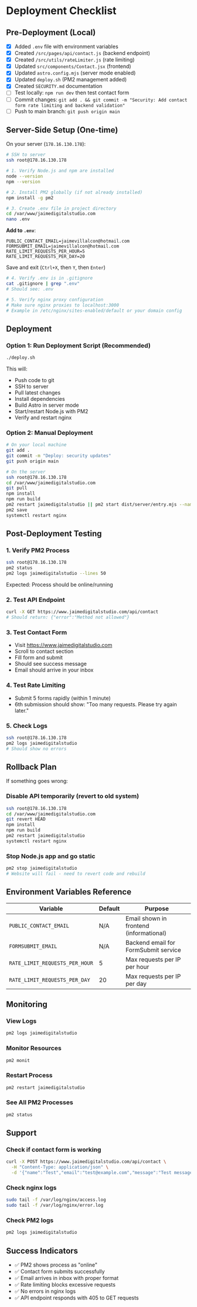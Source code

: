 # Deployment Checklist

## Pre-Deployment (Local)

- [x] Added `.env` file with environment variables
- [x] Created `/src/pages/api/contact.js` (backend endpoint)
- [x] Created `/src/utils/rateLimiter.js` (rate limiting)
- [x] Updated `src/components/Contact.jsx` (frontend)
- [x] Updated `astro.config.mjs` (server mode enabled)
- [x] Updated `deploy.sh` (PM2 management added)
- [x] Created `SECURITY.md` documentation
- [ ] Test locally: `npm run dev` then test contact form
- [ ] Commit changes: `git add . && git commit -m "Security: Add contact form rate limiting and backend validation"`
- [ ] Push to main branch: `git push origin main`

## Server-Side Setup (One-time)

On your server (`178.16.130.178`):

```bash
# SSH to server
ssh root@178.16.130.178

# 1. Verify Node.js and npm are installed
node --version
npm --version

# 2. Install PM2 globally (if not already installed)
npm install -g pm2

# 3. Create .env file in project directory
cd /var/www/jaimedigitalstudio.com
nano .env
```

**Add to `.env`**:
```
PUBLIC_CONTACT_EMAIL=jaimevillalcon@hotmail.com
FORMSUBMIT_EMAIL=jaimevillalcon@hotmail.com
RATE_LIMIT_REQUESTS_PER_HOUR=5
RATE_LIMIT_REQUESTS_PER_DAY=20
```

Save and exit (`Ctrl+X`, then `Y`, then `Enter`)

```bash
# 4. Verify .env is in .gitignore
cat .gitignore | grep ".env"
# Should see: .env

# 5. Verify nginx proxy configuration
# Make sure nginx proxies to localhost:3000
# Example in /etc/nginx/sites-enabled/default or your domain config
```

## Deployment

### Option 1: Run Deployment Script (Recommended)
```bash
./deploy.sh
```

This will:
- Push code to git
- SSH to server
- Pull latest changes
- Install dependencies
- Build Astro in server mode
- Start/restart Node.js with PM2
- Verify and restart nginx

### Option 2: Manual Deployment
```bash
# On your local machine
git add .
git commit -m "Deploy: security updates"
git push origin main

# On the server
ssh root@178.16.130.178
cd /var/www/jaimedigitalstudio.com
git pull
npm install
npm run build
pm2 restart jaimedigitalstudio || pm2 start dist/server/entry.mjs --name jaimedigitalstudio
pm2 save
systemctl restart nginx
```

## Post-Deployment Testing

### 1. Verify PM2 Process
```bash
ssh root@178.16.130.178
pm2 status
pm2 logs jaimedigitalstudio --lines 50
```

Expected: Process should be online/running

### 2. Test API Endpoint
```bash
curl -X GET https://www.jaimedigitalstudio.com/api/contact
# Should return: {"error":"Method not allowed"}
```

### 3. Test Contact Form
- Visit https://www.jaimedigitalstudio.com
- Scroll to contact section
- Fill form and submit
- Should see success message
- Email should arrive in your inbox

### 4. Test Rate Limiting
- Submit 5 forms rapidly (within 1 minute)
- 6th submission should show: "Too many requests. Please try again later."

### 5. Check Logs
```bash
ssh root@178.16.130.178
pm2 logs jaimedigitalstudio
# Should show no errors
```

## Rollback Plan

If something goes wrong:

### Disable API temporarily (revert to old system)
```bash
ssh root@178.16.130.178
cd /var/www/jaimedigitalstudio.com
git revert HEAD
npm install
npm run build
pm2 restart jaimedigitalstudio
systemctl restart nginx
```

### Stop Node.js app and go static
```bash
pm2 stop jaimedigitalstudio
# Website will fail - need to revert code and rebuild
```

## Environment Variables Reference

| Variable | Default | Purpose |
|----------|---------|---------|
| `PUBLIC_CONTACT_EMAIL` | N/A | Email shown in frontend (informational) |
| `FORMSUBMIT_EMAIL` | N/A | Backend email for FormSubmit service |
| `RATE_LIMIT_REQUESTS_PER_HOUR` | 5 | Max requests per IP per hour |
| `RATE_LIMIT_REQUESTS_PER_DAY` | 20 | Max requests per IP per day |

## Monitoring

### View Logs
```bash
pm2 logs jaimedigitalstudio
```

### Monitor Resources
```bash
pm2 monit
```

### Restart Process
```bash
pm2 restart jaimedigitalstudio
```

### See All PM2 Processes
```bash
pm2 status
```

## Support

### Check if contact form is working
```bash
curl -X POST https://www.jaimedigitalstudio.com/api/contact \
  -H "Content-Type: application/json" \
  -d '{"name":"Test","email":"test@example.com","message":"Test message","phone":""}'
```

### Check nginx logs
```bash
sudo tail -f /var/log/nginx/access.log
sudo tail -f /var/log/nginx/error.log
```

### Check PM2 logs
```bash
pm2 logs jaimedigitalstudio
```

## Success Indicators

- ✅ PM2 shows process as "online"
- ✅ Contact form submits successfully
- ✅ Email arrives in inbox with proper format
- ✅ Rate limiting blocks excessive requests
- ✅ No errors in nginx logs
- ✅ API endpoint responds with 405 to GET requests
